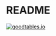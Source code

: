 # README

[![goodtables.io](https://goodtables.io/badge/github/silviana-faria/dataset-template-silviana.svg)](https://goodtables.io/github/silviana-faria/dataset-template-silviana)
